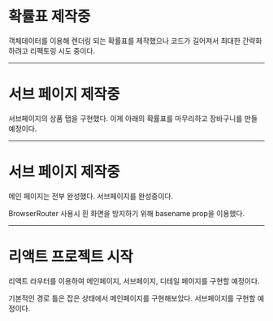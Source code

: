 # 확률표 제작중

객체데이터를 이용해 렌더링 되는 확률표를 제작했으나 코드가 길어져서 최대한 간략화하려고 리팩토링 시도 중이다.

---------

# 서브 페이지 제작중

서브페이지의 상품 탭을 구현했다. 이제 아래의 확률표를 마무리하고 장바구니를 만들 예정이다.

---------

# 서브 페이지 제작중

메인 페이지는 전부 완성했다. 서브페이지를 완성중이다.

BrowserRouter 사용시 흰 화면을 방지하기 위해 basename prop을 이용했다.

---------

# 리액트 프로젝트 시작

리액트 라우터를 이용하여 메인페이지, 서브페이지, 디테일 페이지를 구현할 예정이다.

기본적인 경로 틀은 잡은 상태에서 메인페이지를 구현해보았다. 서브페이지를 구현할 예정이다.
